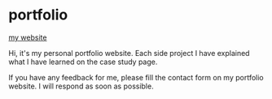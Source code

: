 # portfolio

[my website](https://yrfang.github.io/helloyingru/index.html)

Hi, it's my personal portfolio website.
Each side project I have explained what I have learned on the case study page.

If you have any feedback for me, please fill the contact form on my portfolio website. I will respond as soon as possible.
